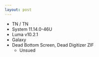 ```yaml
---
layout: post
---
```

* TN / TN
* System 11.14.0-46U
* Luma v10.2.1
* Galaxy
* Dead Bottom Screen, Dead Digitizer ZIF
    * Unsued
